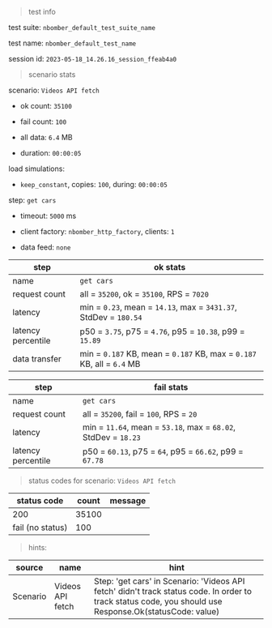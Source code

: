 > test info

test suite: `nbomber_default_test_suite_name`

test name: `nbomber_default_test_name`

session id: `2023-05-18_14.26.16_session_ffeab4a0`

> scenario stats

scenario: `Videos API fetch`

  - ok count: `35100`

  - fail count: `100`

  - all data: `6.4` MB

  - duration: `00:00:05`

load simulations:

  - `keep_constant`, copies: `100`, during: `00:00:05`

step: `get cars`

  - timeout: `5000` ms

  - client factory: `nbomber_http_factory`, clients: `1`

  - data feed: `none`

|step|ok stats|
|---|---|
|name|`get cars`|
|request count|all = `35200`, ok = `35100`, RPS = `7020`|
|latency|min = `0.23`, mean = `14.13`, max = `3431.37`, StdDev = `180.54`|
|latency percentile|p50 = `3.75`, p75 = `4.76`, p95 = `10.38`, p99 = `15.89`|
|data transfer|min = `0.187` KB, mean = `0.187` KB, max = `0.187` KB, all = `6.4` MB|


|step|fail stats|
|---|---|
|name|`get cars`|
|request count|all = `35200`, fail = `100`, RPS = `20`|
|latency|min = `11.64`, mean = `53.18`, max = `68.02`, StdDev = `18.23`|
|latency percentile|p50 = `60.13`, p75 = `64`, p95 = `66.62`, p99 = `67.78`|


> status codes for scenario: `Videos API fetch`

|status code|count|message|
|---|---|---|
|200|35100||
|fail (no status)|100||


> hints:

|source|name|hint|
|---|---|---|
|Scenario|Videos API fetch|Step: 'get cars' in Scenario: 'Videos API fetch' didn't track status code. In order to track status code, you should use Response.Ok(statusCode: value)|
